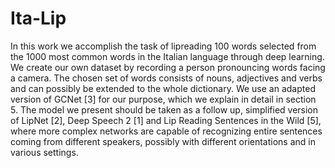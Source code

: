 # Ita-Lip

In this work we accomplish the task of lipreading 100 words selected from the 1000 most common
words in the Italian language through deep learning. We create our own dataset by recording a person
pronouncing words facing a camera. The chosen set of words consists of nouns, adjectives and verbs
and can possibly be extended to the whole dictionary.
We use an adapted version of GCNet [3] for our purpose, which we explain in detail in section 5. The
model we present should be taken as a follow up, simplified version of LipNet [2], Deep Speech 2 [1]
and Lip Reading Sentences in the Wild [5], where more complex networks are capable of recognizing
entire sentences coming from different speakers, possibly with different orientations and in various
settings.
